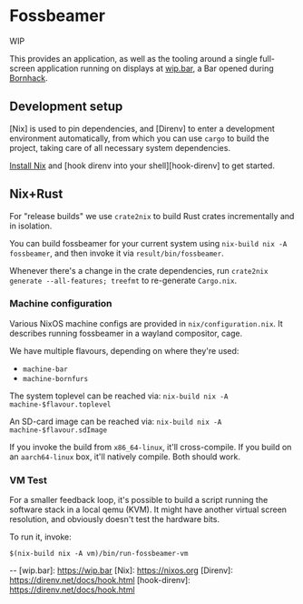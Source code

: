 # Fossbeamer

WIP

This provides an application, as well as the tooling around a single full-screen
application running on displays at [wip.bar](https://wip.bar/), a Bar opened
during [Bornhack](https://bornhack.dk).

## Development setup
[Nix] is used to pin dependencies, and [Direnv] to enter a development
environment automatically, from which you can use `cargo` to build the project,
taking care of all necessary system dependencies.

[Install Nix](https://nixos.org/download/) and
[hook direnv into your shell][hook-direnv] to get started.

## Nix+Rust
For "release builds" we use `crate2nix` to build Rust crates incrementally and
in isolation.

You can build fossbeamer for your current system using
`nix-build nix -A fossbeamer`, and then invoke it via `result/bin/fossbeamer`.

Whenever there's a change in the crate dependencies, run
`crate2nix generate --all-features; treefmt` to re-generate `Cargo.nix`.

### Machine configuration
Various NixOS machine configs are provided in `nix/configuration.nix`.
It describes running fossbeamer in a wayland compositor, cage.

We have multiple flavours, depending on where they're used:

 - `machine-bar`
 - `machine-bornfurs`

The system toplevel can be reached via:
`nix-build nix -A machine-$flavour.toplevel`

An SD-card image can be reached via:
`nix-build nix -A machine-$flavour.sdImage`

If you invoke the build from `x86_64-linux`, it'll cross-compile.
If you build on an `aarch64-linux` box, it'll natively compile. Both should
work.

### VM Test
For a smaller feedback loop, it's possible to build a script running the
software stack in a local qemu (KVM). It might have another virtual screen
resolution, and obviously doesn't test the hardware bits.

To run it, invoke:
```
$(nix-build nix -A vm)/bin/run-fossbeamer-vm
```

--
[wip.bar]: https://wip.bar
[Nix]: https://nixos.org
[Direnv]: https://direnv.net/docs/hook.html
[hook-direnv]: https://direnv.net/docs/hook.html
